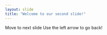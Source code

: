 ```yaml
---
layout: slide
title: "Welcome to our second slide!"
---
```

Move to next slide
Use the left arrow to go back!
